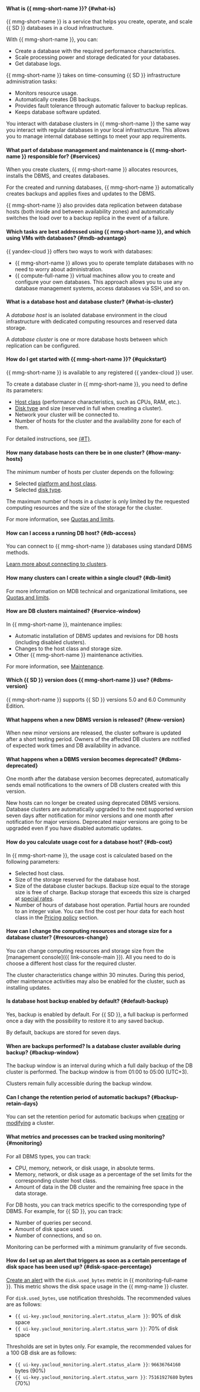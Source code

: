 #### What is {{ mmg-short-name }}? {#what-is}

{{ mmg-short-name }} is a service that helps you create, operate, and scale {{ SD }} databases in a cloud infrastructure.

With {{ mmg-short-name }}, you can:
- Create a database with the required performance characteristics.
- Scale processing power and storage dedicated for your databases.
- Get database logs.

{{ mmg-short-name }} takes on time-consuming {{ SD }} infrastructure administration tasks:
- Monitors resource usage.
- Automatically creates DB backups.
- Provides fault tolerance through automatic failover to backup replicas.
- Keeps database software updated.

You interact with database clusters in {{ mmg-short-name }} the same way you interact with regular databases in your local infrastructure. This allows you to manage internal database settings to meet your app requirements.


#### What part of database management and maintenance is {{ mmg-short-name }} responsible for? {#services}

When you create clusters, {{ mmg-short-name }} allocates resources, installs the DBMS, and creates databases.

For the created and running databases, {{ mmg-short-name }} automatically creates backups and applies fixes and updates to the DBMS.

{{ mmg-short-name }} also provides data replication between database hosts (both inside and between availability zones) and automatically switches the load over to a backup replica in the event of a failure.

#### Which tasks are best addressed using {{ mmg-short-name }}, and which using VMs with databases? {#mdb-advantage}

{{ yandex-cloud }} offers two ways to work with databases:

- {{ mmg-short-name }} allows you to operate template databases with no need to worry about administration.
- {{ compute-full-name }} virtual machines allow you to create and configure your own databases. This approach allows you to use any database management systems, access databases via SSH, and so on.


#### What is a database host and database cluster? {#what-is-cluster}

A _database host_ is an isolated database environment in the cloud infrastructure with dedicated computing resources and reserved data storage.

A _database cluster_ is one or more database hosts between which replication can be configured.


#### How do I get started with {{ mmg-short-name }}? {#quickstart}

{{ mmg-short-name }} is available to any registered {{ yandex-cloud }} user.

To create a database cluster in {{ mmg-short-name }}, you need to define its parameters:

- [Host class](../../storedoc/concepts/instance-types.md) (performance characteristics, such as CPUs, RAM, etc.).
- [Disk type](../../storedoc/concepts/storage.md) and size (reserved in full when creating a cluster).
- Network your cluster will be connected to.
- Number of hosts for the cluster and the availability zone for each of them.

For detailed instructions, see [{#T}](../../storedoc/quickstart.md).


#### How many database hosts can there be in one cluster? {#how-many-hosts}

The minimum number of hosts per cluster depends on the following:
* Selected [platform and host class](../../storedoc/concepts/instance-types.md).
* Selected [disk type](../../storedoc/concepts/storage.md).

The maximum number of hosts in a cluster is only limited by the requested computing resources and the size of the storage for the cluster.

For more information, see [Quotas and limits](../../storedoc/concepts/limits.md).


#### How can I access a running DB host? {#db-access}

You can connect to {{ mmg-short-name }} databases using standard DBMS methods.

[Learn more about connecting to clusters](../../storedoc/operations/connect/index.md).


#### How many clusters can I create within a single cloud? {#db-limit}

For more information on MDB technical and organizational limitations, see [Quotas and limits](../../storedoc/concepts/limits.md).


#### How are DB clusters maintained? {#service-window}

In {{ mmg-short-name }}, maintenance implies:

- Automatic installation of DBMS updates and revisions for DB hosts (including disabled clusters).
- Changes to the host class and storage size.
- Other {{ mmg-short-name }} maintenance activities.

For more information, see [Maintenance](../../storedoc/concepts/maintenance.md).

#### Which {{ SD }} version does {{ mmg-short-name }} use? {#dbms-version}

{{ mmg-short-name }} supports {{ SD }} versions 5.0 and 6.0 Community Edition.


#### What happens when a new DBMS version is released? {#new-version}

When new minor versions are released, the cluster software is updated after a short testing period. Owners of the affected DB clusters are notified of expected work times and DB availability in advance.


#### What happens when a DBMS version becomes deprecated? {#dbms-deprecated}

One month after the database version becomes deprecated, automatically sends email notifications to the owners of DB clusters created with this version.

New hosts can no longer be created using deprecated DBMS versions. Database clusters are automatically upgraded to the next supported version seven days after notification for minor versions and one month after notification for major versions. Deprecated major versions are going to be upgraded even if you have disabled automatic updates.


#### How do you calculate usage cost for a database host? {#db-cost}

In {{ mmg-short-name }}, the usage cost is calculated based on the following parameters:

- Selected host class.
- Size of the storage reserved for the database host.
- Size of the database cluster backups. Backup size equal to the storage size is free of charge. Backup storage that exceeds this size is charged at [special rates](../../storedoc/pricing.md).
- Number of hours of database host operation. Partial hours are rounded to an integer value. You can find the cost per hour data for each host class in the [Pricing policy](../../storedoc/pricing.md) section.

#### How can I change the computing resources and storage size for a database cluster? {#resources-change}

You can change computing resources and storage size from the [management console]({{ link-console-main }}). All you need to do is choose a different host class for the required cluster.

The cluster characteristics change within 30 minutes. During this period, other maintenance activities may also be enabled for the cluster, such as installing updates.


#### Is database host backup enabled by default? {#default-backup}

Yes, backup is enabled by default. For {{ SD }}, a full backup is performed once a day with the possibility to restore it to any saved backup.

By default, backups are stored for seven days.

#### When are backups performed? Is a database cluster available during backup? {#backup-window}

The backup window is an interval during which a full daily backup of the DB cluster is performed. The backup window is from 01:00 to 05:00 (UTC+3).

Clusters remain fully accessible during the backup window.

#### Can I change the retention period of automatic backups? {#backup-retain-days}

You can set the retention period for automatic backups when [creating](../../storedoc/operations/cluster-create.md) or [modifying](../../storedoc/operations/update.md#change-additional-settings) a cluster.

#### What metrics and processes can be tracked using monitoring? {#monitoring}

For all DBMS types, you can track:

- CPU, memory, network, or disk usage, in absolute terms.
- Memory, network, or disk usage as a percentage of the set limits for the corresponding cluster host class.
- Amount of data in the DB cluster and the remaining free space in the data storage.

For DB hosts, you can track metrics specific to the corresponding type of DBMS. For example, for {{ SD }}, you can track:
- Number of queries per second.
- Amount of disk space used.
- Number of connections, and so on.

Monitoring can be performed with a minimum granularity of five seconds.

#### How do I set up an alert that triggers as soon as a certain percentage of disk space has been used up? {#disk-space-percentage}

[Create an alert](../../storedoc/operations/monitoring.md#monitoring-integration) with the `disk.used_bytes` metric in {{ monitoring-full-name }}. This metric shows the disk space usage in the {{ mmg-name }} cluster.

For `disk.used_bytes`, use notification thresholds. The recommended values are as follows:

* `{{ ui-key.yacloud_monitoring.alert.status_alarm }}`: 90% of disk space
* `{{ ui-key.yacloud_monitoring.alert.status_warn }}`: 70% of disk space

Thresholds are set in bytes only. For example, the recommended values for a 100 GB disk are as follows:

* `{{ ui-key.yacloud_monitoring.alert.status_alarm }}`: `96636764160` bytes (90%)
* `{{ ui-key.yacloud_monitoring.alert.status_warn }}`: `75161927680` bytes (70%)
